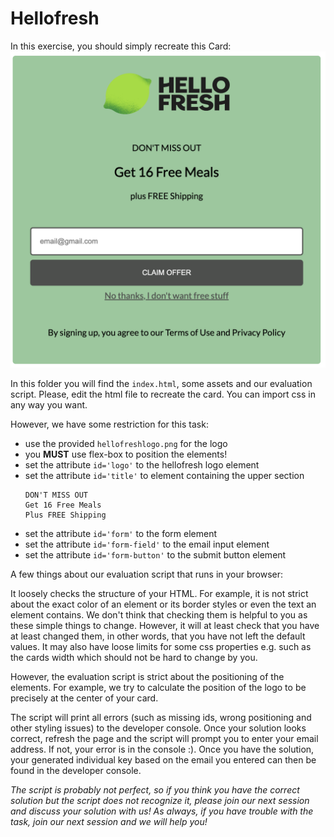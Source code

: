 # Hellofresh

In this exercise, you should simply recreate this Card:
![Form](./solution.png)

In this folder you will find the `index.html`, some assets and our evaluation
script. Please, edit the html file to recreate the card. You can import css in
any way you want. 

However, we have some restriction for this task:
- use the provided `hellofreshlogo.png` for the logo
- you **MUST** use flex-box to position the elements!
- set the attribute `id='logo'` to the hellofresh logo element
- set the attribute `id='title'` to element containing the upper section 
  ```
  DON'T MISS OUT
  Get 16 Free Meals
  Plus FREE Shipping
  ```
- set the attribute `id='form'` to the form element
- set the attribute `id='form-field'` to the email input element
- set the attribute `id='form-button'` to the submit button element

A few things about our evaluation script that runs in your browser:

It loosely checks the structure of your HTML. For example, it is not strict
about the exact color of an element or its border styles or even the text an element 
contains. We don't think that checking them is helpful to you as these simple
things to change. However, it will at least check that you have at least changed them, in
other words, that you have not left the default values. It may also have loose 
limits for some css properties e.g. such as the cards width which should not
be hard to change by you. 

However, the evaluation script is strict about the positioning of the elements. 
For example, we try to calculate the position of the logo to be precisely at the
center of your card.

The script will print all errors (such as missing ids, wrong positioning and other styling 
issues) to the developer console. Once your solution looks correct, refresh the page and
the script will prompt you to enter your email address. If not, your error is
in the console :). Once you have the solution, your generated individual key based 
on the email you entered can then be found in the developer console. 

*The script is probably not perfect, so if you think you have the correct
solution but the script does not recognize it, please join our next session and
discuss your solution with us! As always, if you have trouble with the task,
join our next session and we will help you!*
